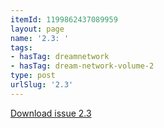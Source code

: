 ```yaml
---
itemId: 1199862437089959
layout: page
name: '2.3: '
tags:
- hasTag: dreamnetwork
- hasTag: dream-network-volume-2
type: post
urlSlug: '2.3'
---
```

<a href="files/pdfs/Volume_2/2.3-Dream-Craft-Volume-2-No-3.pdf" download="">Download issue 2.3</a>
